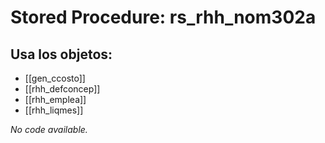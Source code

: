 # Stored Procedure: rs_rhh_nom302a

## Usa los objetos:
- [[gen_ccosto]]
- [[rhh_defconcep]]
- [[rhh_emplea]]
- [[rhh_liqmes]]

*No code available.*
